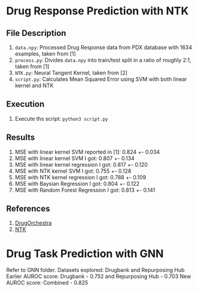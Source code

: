 # Drug Response Prediction with NTK
## File Description
1. `data.npy`: Processed Drug Response data from PDX database with 1634 examples, taken from [1]
2. `process.py`: Divides `data.npy` into train/test split in a ratio of roughly 2:1, taken from [1]
3. `NTK.py`: Neural Tangent Kernel, taken from [2]
4. `script.py`: Calculates Mean Squared Error using SVM with both linear kernel and NTK

## Execution
1. Execute ths script: `python3 script.py`

## Results
1. MSE with linear kernel SVM reported in [1]: 0.824 +- 0.034
2. MSE with linear kernel SVM I got: 0.807 +- 0.134
3. MSE with linear kernel regression I got: 0.817 +- 0.120
4. MSE with NTK kernel SVM I got: 0.755 +- 0.128
5. MSE with NTK kernel regression I got: 0.788 +- 0.109
6. MSE with Baysian Regression I got: 0.804 +- 0.122
7. MSE with Random Forest Regression I got: 0.813 +- 0.141

## References
1. [DrugOrchestra](https://github.com/jiangdada1221/DrugOrchestra)
2. [NTK](https://github.com/LeoYu/neural-tangent-kernel-UCI)

# Drug Task Prediction with GNN
Refer to GNN folder.
Datasets explored: Drugbank and Repurposing Hub
Earlier AUROC score: Drugbank - 0.752 and Repurposing Hub - 0.703
New AUROC score: Combined - 0.825
